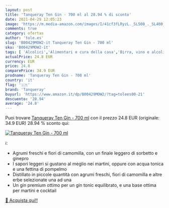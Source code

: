 ```yaml
---
layout: post
title: 'Tanqueray Ten Gin - 700 ml al 28.94 % di sconto'
date: 2021-04-29 12:05:23
image: 'https://m.media-amazon.com/images/I/41cf3fLRyzL._SL500_._SL400_.jpg'
comments: true
category: ofertas
author: 'tole.es'
slug: 'B00429MOW2-it Tanqueray Ten Gin - 700 ml'
sku: 'B00429MOW2-it'
tags: [ 'Alcolici','Alimentari e cura della casa','Birra, vino e alcolici','Gin','tanqueray', ]
actualPrice: 24.8 EUR
currency: EUR
price: 24.8
comparePrice: 34.9 EUR
prodname: 'Tanqueray Ten Gin - 700 ml'
country: 'it'
flag: '🇮🇹'
brand: 'Tanqueray'
buyurl: 'https://www.amazon.it/dp/B00429MOW2/?tag=tolees00-21'
descuento: '28.94'
average: '24.8'
---
```


Puoi trovare [Tanqueray Ten Gin - 700 ml](https://www.amazon.it/dp/B00429MOW2/?tag=tolees00-21) con il prezzo 24.8 EUR (originale: 34.9 EUR) 28.94 % sconto qui:

[![Tanqueray Ten Gin - 700 ml](https://m.media-amazon.com/images/I/41cf3fLRyzL._SL500_._SL400_.jpg)](https://www.amazon.it/dp/B00429MOW2/?tag=tolees00-21)

ℹ️:

- Agrumi freschi e fiori di camomilla, con un finale leggero di sorbetto e ginepro
- I sapori leggeri si gustano al meglio nei martini, oppure con acqua tonica e una fettina di pompelmo
- Distillato in piccole quantità con agrumi freschi, fiori di camomilla e altre erbe selezionate una ad una
- Un gin premium ottimo per un gin tonic equilibrato, e una base ottima per martini e cocktail

[🛒 Acquista qui!!](https://www.amazon.it/dp/B00429MOW2/?tag=tolees00-21)

